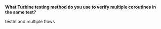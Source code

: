 **What Turbine testing method do you use to verify multiple coroutines in the same test?**

<div class="hint">
  testIn and multiple flows
</div>
